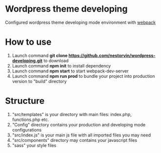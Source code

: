 # Wordpress theme developing
Configured wordpress theme developing mode environment with [webpack](https://webpack.js.org/)

# How to use
1. Launch command **git clone https://github.com/nestorvin/wordpress-developing.git** to download 
2. Launch command **npm init** to install dependency
3. Launch command **npm start** to start webpack-dev-server
4. Launch command **npm run prod** to bundle your project into production version to "build" directory
# Structure
1. "src/templates" is your directory with main files: index.php, functions.php etc.
2. "Config" directory contains your production and developing mode configurations
3. "src/index.js" is your main js file with all imported files you may need
4. "src/components" directory may contains your javascript files
5. "sass" your style files



